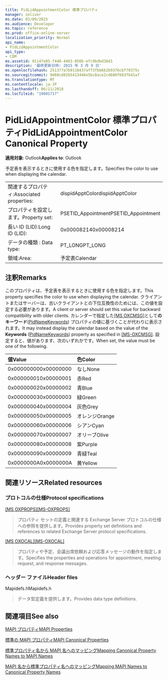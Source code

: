 ```yaml
---
title: PidLidAppointmentColor 標準プロパティ
manager: soliver
ms.date: 03/09/2015
ms.audience: Developer
ms.topic: reference
ms.prod: office-online-server
localization_priority: Normal
api_name:
- PidLidAppointmentColor
api_type:
- COM
ms.assetid: 91147e85-f440-4463-850b-efc9bdbd36d1
description: '最終更新日時: 2015 年 3 月 9 日'
ms.openlocfilehash: 251377a7b9118437aff3fbb6b2b9376cbf70375c
ms.sourcegitcommit: 9d60cd82b5413446e5bc8ace2cd689f683fb41a7
ms.translationtype: MT
ms.contentlocale: ja-JP
ms.lasthandoff: 06/11/2018
ms.locfileid: "19801717"
---
```

# <a name="pidlidappointmentcolor-canonical-property"></a><span data-ttu-id="6ba04-103">PidLidAppointmentColor 標準プロパティ</span><span class="sxs-lookup"><span data-stu-id="6ba04-103">PidLidAppointmentColor Canonical Property</span></span>

  
  
<span data-ttu-id="6ba04-104">**適用対象**: Outlook</span><span class="sxs-lookup"><span data-stu-id="6ba04-104">**Applies to**: Outlook</span></span> 
  
<span data-ttu-id="6ba04-105">予定表を表示するときに使用する色を指定します。</span><span class="sxs-lookup"><span data-stu-id="6ba04-105">Specifies the color to use when displaying the calendar.</span></span>
  
|||
|:-----|:-----|
|<span data-ttu-id="6ba04-106">関連するプロパティ:</span><span class="sxs-lookup"><span data-stu-id="6ba04-106">Associated properties:</span></span>  <br/> |<span data-ttu-id="6ba04-107">dispidApptColor</span><span class="sxs-lookup"><span data-stu-id="6ba04-107">dispidApptColor</span></span>  <br/> |
|<span data-ttu-id="6ba04-108">プロパティを設定します。</span><span class="sxs-lookup"><span data-stu-id="6ba04-108">Property set:</span></span>  <br/> |<span data-ttu-id="6ba04-109">PSETID_Appointment</span><span class="sxs-lookup"><span data-stu-id="6ba04-109">PSETID_Appointment</span></span>  <br/> |
|<span data-ttu-id="6ba04-110">長い ID (LID):</span><span class="sxs-lookup"><span data-stu-id="6ba04-110">Long ID (LID):</span></span>  <br/> |<span data-ttu-id="6ba04-111">0x00008214</span><span class="sxs-lookup"><span data-stu-id="6ba04-111">0x00008214</span></span>  <br/> |
|<span data-ttu-id="6ba04-112">データの種類 : </span><span class="sxs-lookup"><span data-stu-id="6ba04-112">Data type:</span></span>  <br/> |<span data-ttu-id="6ba04-113">PT_LONG</span><span class="sxs-lookup"><span data-stu-id="6ba04-113">PT_LONG</span></span>  <br/> |
|<span data-ttu-id="6ba04-114">領域:</span><span class="sxs-lookup"><span data-stu-id="6ba04-114">Area:</span></span>  <br/> |<span data-ttu-id="6ba04-115">予定表</span><span class="sxs-lookup"><span data-stu-id="6ba04-115">Calendar</span></span>  <br/> |
   
## <a name="remarks"></a><span data-ttu-id="6ba04-116">注釈</span><span class="sxs-lookup"><span data-stu-id="6ba04-116">Remarks</span></span>

<span data-ttu-id="6ba04-117">このプロパティは、予定表を表示するときに使用する色を指定します。</span><span class="sxs-lookup"><span data-stu-id="6ba04-117">This property specifies the color to use when displaying the calendar.</span></span> <span data-ttu-id="6ba04-118">クライアントまたはサーバーは、古いクライアントとの下位互換性のためには、この値を設定する必要があります。</span><span class="sxs-lookup"><span data-stu-id="6ba04-118">A client or server should set this value for backward compatibility with older clients.</span></span> <span data-ttu-id="6ba04-119">カレンダーで指定した[[MS OXCMSG]](http://msdn.microsoft.com/library/7fd7ec40-deec-4c06-9493-1bc06b349682%28Office.15%29.aspx)として**のキーワード**([PidNameKeywords](pidnamekeywords-canonical-property.md)) プロパティの値に基づくことが代わりに表示されます。</span><span class="sxs-lookup"><span data-stu-id="6ba04-119">It may instead display the calendar based on the value of the **Keywords** ([PidNameKeywords](pidnamekeywords-canonical-property.md)) property as specified in [[MS-OXCMSG]](http://msdn.microsoft.com/library/7fd7ec40-deec-4c06-9493-1bc06b349682%28Office.15%29.aspx).</span></span> <span data-ttu-id="6ba04-120">設定すると、値があります、次のいずれかです。</span><span class="sxs-lookup"><span data-stu-id="6ba04-120">When set, the value must be one of the following.</span></span>
  
|<span data-ttu-id="6ba04-121">**値**</span><span class="sxs-lookup"><span data-stu-id="6ba04-121">**Value**</span></span>|<span data-ttu-id="6ba04-122">**色**</span><span class="sxs-lookup"><span data-stu-id="6ba04-122">**Color**</span></span>|
|:-----|:-----|
|<span data-ttu-id="6ba04-123">0x00000000</span><span class="sxs-lookup"><span data-stu-id="6ba04-123">0x00000000</span></span>  <br/> |<span data-ttu-id="6ba04-124">なし</span><span class="sxs-lookup"><span data-stu-id="6ba04-124">None</span></span>  <br/> |
|<span data-ttu-id="6ba04-125">0x00000001</span><span class="sxs-lookup"><span data-stu-id="6ba04-125">0x00000001</span></span>  <br/> |<span data-ttu-id="6ba04-126">赤</span><span class="sxs-lookup"><span data-stu-id="6ba04-126">Red</span></span>  <br/> |
|<span data-ttu-id="6ba04-127">0x00000002</span><span class="sxs-lookup"><span data-stu-id="6ba04-127">0x00000002</span></span>  <br/> |<span data-ttu-id="6ba04-128">青</span><span class="sxs-lookup"><span data-stu-id="6ba04-128">Blue</span></span>  <br/> |
|<span data-ttu-id="6ba04-129">0x00000003</span><span class="sxs-lookup"><span data-stu-id="6ba04-129">0x00000003</span></span>  <br/> |<span data-ttu-id="6ba04-130">緑</span><span class="sxs-lookup"><span data-stu-id="6ba04-130">Green</span></span>  <br/> |
|<span data-ttu-id="6ba04-131">0x00000004</span><span class="sxs-lookup"><span data-stu-id="6ba04-131">0x00000004</span></span>  <br/> |<span data-ttu-id="6ba04-132">灰色</span><span class="sxs-lookup"><span data-stu-id="6ba04-132">Grey</span></span>  <br/> |
|<span data-ttu-id="6ba04-133">0x00000005</span><span class="sxs-lookup"><span data-stu-id="6ba04-133">0x00000005</span></span>  <br/> |<span data-ttu-id="6ba04-134">オレンジ</span><span class="sxs-lookup"><span data-stu-id="6ba04-134">Orange</span></span>  <br/> |
|<span data-ttu-id="6ba04-135">0x00000006</span><span class="sxs-lookup"><span data-stu-id="6ba04-135">0x00000006</span></span>  <br/> |<span data-ttu-id="6ba04-136">シアン</span><span class="sxs-lookup"><span data-stu-id="6ba04-136">Cyan</span></span>  <br/> |
|<span data-ttu-id="6ba04-137">0x00000007</span><span class="sxs-lookup"><span data-stu-id="6ba04-137">0x00000007</span></span>  <br/> |<span data-ttu-id="6ba04-138">オリーブ</span><span class="sxs-lookup"><span data-stu-id="6ba04-138">Olive</span></span>  <br/> |
|<span data-ttu-id="6ba04-139">0x00000008</span><span class="sxs-lookup"><span data-stu-id="6ba04-139">0x00000008</span></span>  <br/> |<span data-ttu-id="6ba04-140">紫</span><span class="sxs-lookup"><span data-stu-id="6ba04-140">Purple</span></span>  <br/> |
|<span data-ttu-id="6ba04-141">0x00000009</span><span class="sxs-lookup"><span data-stu-id="6ba04-141">0x00000009</span></span>  <br/> |<span data-ttu-id="6ba04-142">青緑</span><span class="sxs-lookup"><span data-stu-id="6ba04-142">Teal</span></span>  <br/> |
|<span data-ttu-id="6ba04-143">0x0000000A</span><span class="sxs-lookup"><span data-stu-id="6ba04-143">0x0000000A</span></span>  <br/> |<span data-ttu-id="6ba04-144">黄</span><span class="sxs-lookup"><span data-stu-id="6ba04-144">Yellow</span></span>  <br/> |
   
## <a name="related-resources"></a><span data-ttu-id="6ba04-145">関連リソース</span><span class="sxs-lookup"><span data-stu-id="6ba04-145">Related resources</span></span>

### <a name="protocol-specifications"></a><span data-ttu-id="6ba04-146">プロトコルの仕様</span><span class="sxs-lookup"><span data-stu-id="6ba04-146">Protocol specifications</span></span>

<span data-ttu-id="6ba04-147">[[MS OXPROPS]](http://msdn.microsoft.com/library/f6ab1613-aefe-447d-a49c-18217230b148%28Office.15%29.aspx)</span><span class="sxs-lookup"><span data-stu-id="6ba04-147">[[MS-OXPROPS]](http://msdn.microsoft.com/library/f6ab1613-aefe-447d-a49c-18217230b148%28Office.15%29.aspx)</span></span>
  
> <span data-ttu-id="6ba04-148">プロパティ セットの定義と関連する Exchange Server プロトコルの仕様への参照を提供します。</span><span class="sxs-lookup"><span data-stu-id="6ba04-148">Provides property set definitions and references to related Exchange Server protocol specifications.</span></span>
    
<span data-ttu-id="6ba04-149">[[MS OXOCAL]](http://msdn.microsoft.com/library/09861fde-c8e4-4028-9346-e7c214cfdba1%28Office.15%29.aspx)</span><span class="sxs-lookup"><span data-stu-id="6ba04-149">[[MS-OXOCAL]](http://msdn.microsoft.com/library/09861fde-c8e4-4028-9346-e7c214cfdba1%28Office.15%29.aspx)</span></span>
  
> <span data-ttu-id="6ba04-150">プロパティや予定、会議出席依頼および応答メッセージの動作を指定します。</span><span class="sxs-lookup"><span data-stu-id="6ba04-150">Specifies the properties and operations for appointment, meeting request, and response messages.</span></span>
    
### <a name="header-files"></a><span data-ttu-id="6ba04-151">ヘッダー ファイル</span><span class="sxs-lookup"><span data-stu-id="6ba04-151">Header files</span></span>

<span data-ttu-id="6ba04-152">Mapidefs.h</span><span class="sxs-lookup"><span data-stu-id="6ba04-152">Mapidefs.h</span></span>
  
> <span data-ttu-id="6ba04-153">データ型定義を提供します。</span><span class="sxs-lookup"><span data-stu-id="6ba04-153">Provides data type definitions.</span></span>
    
## <a name="see-also"></a><span data-ttu-id="6ba04-154">関連項目</span><span class="sxs-lookup"><span data-stu-id="6ba04-154">See also</span></span>



[<span data-ttu-id="6ba04-155">MAPI プロパティ</span><span class="sxs-lookup"><span data-stu-id="6ba04-155">MAPI Properties</span></span>](mapi-properties.md)
  
[<span data-ttu-id="6ba04-156">標準の MAPI プロパティ</span><span class="sxs-lookup"><span data-stu-id="6ba04-156">MAPI Canonical Properties</span></span>](mapi-canonical-properties.md)
  
[<span data-ttu-id="6ba04-157">標準プロパティ名から MAPI 名へのマッピング</span><span class="sxs-lookup"><span data-stu-id="6ba04-157">Mapping Canonical Property Names to MAPI Names</span></span>](mapping-canonical-property-names-to-mapi-names.md)
  
[<span data-ttu-id="6ba04-158">MAPI 名から標準プロパティ名へのマッピング</span><span class="sxs-lookup"><span data-stu-id="6ba04-158">Mapping MAPI Names to Canonical Property Names</span></span>](mapping-mapi-names-to-canonical-property-names.md)

